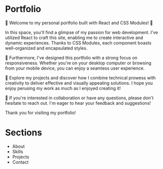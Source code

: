 # Portfolio

🚀 Welcome to my personal portfolio built with React and CSS Modules! 🌟

In this space, you'll find a glimpse of my passion for web development. I've utilized React to craft this site, enabling me to create interactive and dynamic experiences. Thanks to CSS Modules, each component boasts well-organized and encapsulated styles.

📱 Furthermore, I've designed this portfolio with a strong focus on responsiveness. Whether you're on your desktop computer or browsing from your mobile device, you can enjoy a seamless user experience.

💼 Explore my projects and discover how I combine technical prowess with creativity to deliver effective and visually appealing solutions. I hope you enjoy perusing my work as much as I enjoyed creating it!

📧 If you're interested in collaboration or have any questions, please don't hesitate to reach out. I'm eager to hear your feedback and suggestions!

Thank you for visiting my portfolio!


# Sections
- About
- Skills
- Projects
- Contact



